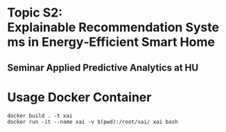 # Topic S2: Explainable Recommendation Systems in Energy‐Efficient Smart Home
## Seminar Applied Predictive Analytics at HU

# Usage Docker Container

```
docker build . -t xai 
docker run -it --name xai -v $(pwd):/root/xai/ xai bash
```